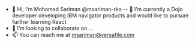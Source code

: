 - 👋 Hi, I’m Mohamad Sariman  @msariman-rko
-- 🌱 I’m currently a Dojo developer developing IBM navigator products and would like to pursure further learning React 
- 💞️ I’m looking to collaborate on ...
- 📫 You can reach me at msariman@versafile.com 

<!---
msariman-rko/msariman-rko is a ✨ special ✨ repository because its `README.md` (this file) appears on your GitHub profile.
You can click the Preview link to take a look at your changes.
--->
